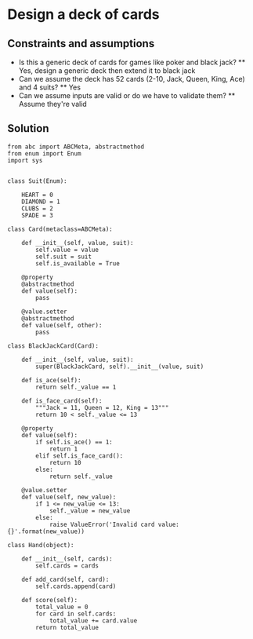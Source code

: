 # Design a deck of cards

## Constraints and assumptions

* Is this a generic deck of cards for games like poker and black jack?
** Yes, design a generic deck then extend it to black jack
* Can we assume the deck has 52 cards (2-10, Jack, Queen, King, Ace) and 4 suits?
** Yes
* Can we assume inputs are valid or do we have to validate them?
** Assume they're valid

## Solution

```
from abc import ABCMeta, abstractmethod
from enum import Enum
import sys


class Suit(Enum):

    HEART = 0
    DIAMOND = 1
    CLUBS = 2
    SPADE = 3

class Card(metaclass=ABCMeta):

    def __init__(self, value, suit):
        self.value = value
        self.suit = suit
        self.is_available = True

    @property
    @abstractmethod
    def value(self):
        pass

    @value.setter
    @abstractmethod
    def value(self, other):
        pass

class BlackJackCard(Card):

    def __init__(self, value, suit):
        super(BlackJackCard, self).__init__(value, suit)

    def is_ace(self):
        return self._value == 1

    def is_face_card(self):
        """Jack = 11, Queen = 12, King = 13"""
        return 10 < self._value <= 13

    @property
    def value(self):
        if self.is_ace() == 1:
            return 1
        elif self.is_face_card():
            return 10
        else:
            return self._value

    @value.setter
    def value(self, new_value):
        if 1 <= new_value <= 13:
            self._value = new_value
        else:
            raise ValueError('Invalid card value: {}'.format(new_value))

class Hand(object):

    def __init__(self, cards):
        self.cards = cards

    def add_card(self, card):
        self.cards.append(card)

    def score(self):
        total_value = 0
        for card in self.cards:
            total_value += card.value
        return total_value
```

